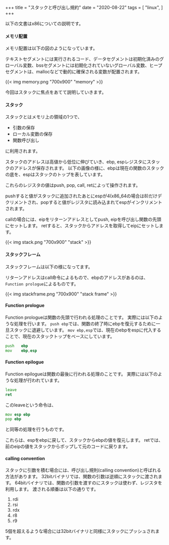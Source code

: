 +++
title = "スタックと呼び出し規約"
date = "2020-08-22"
tags = [
    "linux",
]
+++

以下の文書はx86についての説明です。

#### メモリ配置
メモリ配置は以下の図のようになっています。

テキストセグメントには実行されるコード、データセグメントは初期化済みのグローバル変数、bssセグメントには初期化されていないグローバル変数、ヒープセグメントは、mallocなどで動的に確保される変数が配置されます。

{{< img memory.png "700x900" "memory" >}}

今回はスタックに焦点をあてて説明していきます。

#### スタック
スタックとはメモリ上の領域の1つで、

- 引数の保存
- ローカル変数の保存
- 関数呼び出し

に利用されます。

スタックのアドレスは高値から低位に伸びていき、ebp, espレジスタにスタックのアドレスが保存されます。
以下の画像の様に、ebpは現在の関数のスタックの底を、espはスタックのトップを表しています。

これらのレジスタの値はpush, pop, call, retによって操作されます。

pushすると値がスタックに追加されたあとにespが4(x86_64の場合は8)だけデクリメントされ、popすると値がレジスタに読み込まれてespがインクリメントされます。

callの場合には、eipをリターンアドレスとしてpush, eipを呼び出し関数の先頭にセットします。
retすると、スタックからアドレスを取得してeipにセットします。

{{< img stack.png "700x900" "stack" >}}

#### スタックフレーム
スタックフレームは以下の様になってます。

リターンアドレスはcall命令によるもので、ebpのアドレスがあるのは、`Function prologue`によるものです。

{{< img stackframe.png "700x900" "stack frame" >}}


#### Function prologue
Function prologueは関数の先頭で行われる処理のことです。
実際には以下のような処理を行います。
`push ebp`では、関数の終了時にebpを復元するために一旦スタックに退避しています。
`mov ebp,esp`では、現在のebpをespに代入することで、現在のスタックトップをベースにしています。

```asm
push   ebp
mov    ebp,esp
```

#### Function epilogue
Function epilogueは関数の最後に行われる処理のことです。
実際には以下のような処理が行われています。
```asm
leave
ret
```

このleaveという命令は、
```asm
mov esp ebp
pop ebp
```
と同等の処理を行うものです。

これらは、espをebpに戻して、スタックからebpの値を復元します。
retでは、前のeipの値をスタックからポップして元のコードに戻ります。


#### calling convention
スタックに引数を積む場合には、呼び出し規則(calling convention)と呼ばれる方法があります。
32bitバイナリでは、関数の引数は逆順にスタックに渡されます。
64bitバイナリでは、関数の引数を渡すのにスタックは使わず、レジスタを利用します。
渡される順番は以下の通りです。
1. rdi
2. rsi
3. rdx
4. r8
5. r9

5個を超えるような場合には32bitバイナリと同様にスタックにプッシュされます。
